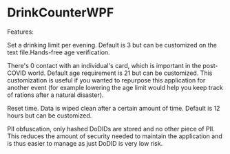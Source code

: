 # DrinkCounterWPF

Features: 

Set a drinking limit per evening. Default is 3 but can be customized on the text file.Hands-free age verification. 

There's 0 contact with an individual's card, which is important in the post-COVID world. Default age requirement is 21 but can be customized. This customization is useful if you wanted to repurpose this application for another event (for example lowering the age limit would help you keep track of rations after a natural disaster).

Reset time. Data is wiped clean after a certain amount of time. Default is 12 hours but can be customized.

PII obfuscation, only hashed DoDIDs are stored and no other piece of PII. This reduces the amount of security needed to maintain the application and is thus easier to manage as just DoDID is very low risk.
